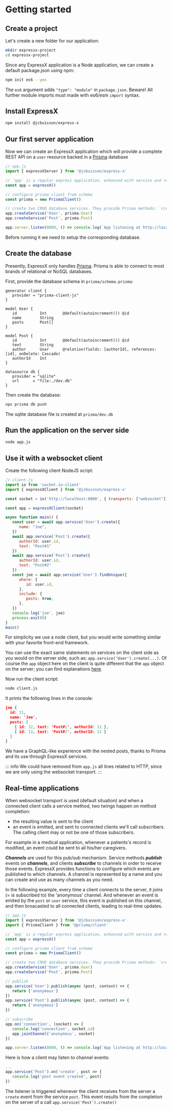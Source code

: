 

# Getting started

## Create a project

Let's create a new folder for our application:

```bash
mkdir expressx-project
cd expressx-project
```

Since any ExpressX application is a Node application, we can create a default package.json using npm:

```bash
npm init es6 --yes
```

The `es6` argument adds `"type": "module"` in `package.json`. Beware! All further module imports must made with es6/esm `import` syntax.


## Install ExpressX

```bash
npm install @jcbuisson/express-x
```

## Our first server application

Now we can create an ExpressX application which will provide a complete REST API on a `user` resource
backed in a [Prisma](https://www.prisma.io/) database

```js
// app.js
import { expressXServer } from '@jcbuisson/express-x'

// `app` is a regular express application, enhanced with service and real-time features
const app = expressX()

// configure prisma client from schema
const prisma = new PrismaClient()

// create two CRUD database services. They provide Prisma methods: `create`, 'createMany', 'find', 'findMany', 'upsert', etc.
app.createService('User', prisma.User)
app.createService('Post', prisma.Post)

app.server.listen(8000, () => console.log(`App listening at http://localhost:8000`))
```

Before running it we need to setup the corresponding database.


## Create the database

Presently, ExpressX only handles [Prisma](https://www.prisma.io/). Prisma is able to connect to most brands of relational or NoSQL databases.

First, provide the database schema in `prisma/schema.prisma`:
```prisma
generator client {
   provider = "prisma-client-js"
}

model User {
   id          Int       @default(autoincrement()) @id
   name        String
   posts       Post[]
}

model Post {
   id          Int       @default(autoincrement()) @id
   text        String
   author      User      @relation(fields: [authorId], references: [id], onDelete: Cascade)
   authorId    Int
}

datasource db {
   provider = "sqlite"
   url      = "file:./dev.db"
}
```

Then create the database:
```bash
npx prisma db push
```

The sqlite database file is created at `prisma/dev.db`


## Run the application on the server side

```bash
node app.js
```


## Use it with a websocket client

Create the following client NodeJS script:

```js
// client.js
import io from 'socket.io-client'
import { expressXClient } from '@jcbuisson/express-x'

const socket = io('http://localhost:8000', { transports: ["websocket"] })

const app = expressXClient(socket)

async function main() {
   const user = await app.service('User').create({
      name: "Joe",
   })
   await app.service('Post').create({
      authorId: user.id,
      text: "Post#1"
   })
   await app.service('Post').create({
      authorId: user.id,
      text: "Post#2"
   })
   const joe = await app.service('User').findUnique({
      where: {
         id: user.id,
      },
      include: {
         posts: true,
      },
   })
   console.log('joe', joe)
   process.exit(0)
}
main()
```

For simplicity we use a node client, but you would write something similar with your favorite front-end framework.

You can use the exact same statements on services on the client side as you would on the server side, such as: `app.service('User').create(...)`.
Of course the `app` object here on the client is quite different that the `app` object on the server; you can find explanations [here]().

Now run the client script:
```bash
node client.js
```

It prints the following lines in the console:
```json
joe {
  id: 11,
  name: 'Joe',
  posts: [
    { id: 12, text: 'Post#1', authorId: 11 },
    { id: 13, text: 'Post#2', authorId: 11 }
  ]
}
```

We have a GraphQL-like experience with the nested posts, thanks to Prisma and its use through ExpressX services.

::: info
We could have removed from `app.js` all lines related to HTTP, since we are only using the websocket transport.
:::


## Real-time applications

When websocket transport is used (default situation) and when a connected client calls a service method,
two twings happen on method completion:

- the resulting value is sent to the client
- an event is emitted, and sent to connected clients we'll call subscribers. The calling client may or not be one of those subscribers.

For example in a medical application, whenever a patients's record is modified, an event could be sent to all his/her caregivers.

***Channels*** are used for this pub/sub mechanism. Service methods ***publish*** events on ***channels***, and clients ***subscribe***
to channels in order to receive those events. ExpressX provides functions to configure which events are published to which channels.
A channel is represented by a name and you can create and use as many channels as you need.

In the following example, every time a client connects to the server, it joins (= is subscribed to) the 'anonymous' channel.
And whenever an event is emited by the `post` or `user` service, this event is published on this channel,
and then broacasted to all connected clients, leading to real-time updates.

```js
// app.js
import { expressXServer } from '@jcbuisson/express-x'
import { PrismaClient } from '@prisma/client'

// `app` is a regular express application, enhanced with service and real-time features
const app = expressX()

// configure prisma client from schema
const prisma = new PrismaClient()

// create two CRUD database services. They provide Prisma methods: `create`, 'createMany', 'find', 'findMany', 'upsert', etc.
app.createService('User', prisma.User)
app.createService('Post', prisma.Post)

// publish
app.service('User').publish(async (post, context) => {
   return ['anonymous']
})
app.service('Post').publish(async (post, context) => {
   return ['anonymous']
})

// subscribe
app.on('connection', (socket) => {
   console.log('connection', socket.id)
   app.joinChannel('anonymous', socket)
})

app.server.listen(8000, () => console.log(`App listening at http://localhost:8000`))
```

Here is how a client may listen to channel events:

```js
...
app.service('Post').on('create', post => {
   console.log('post event created', post)
})
```

The listener is triggered whenever the client receives from the server a `create` event from the service `post`.
This event results from the completion on the server of a call `app.service('Post').create()`
